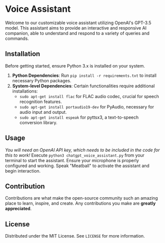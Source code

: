 # Voice Assistant

Welcome to our customizable voice assistant utilizing OpenAI's GPT-3.5 model. This assistant aims to provide an interactive and responsive AI companion, able to understand and respond to a variety of queries and commands.

## Installation

Before getting started, ensure Python 3.x is installed on your system.

1. **Python Dependencies**: Run `pip install -r requirements.txt` to install necessary Python packages.
2. **System-level Dependencies**: Certain functionalities require additional installations:
   - `sudo apt-get install flac` for FLAC audio codec, crucial for speech recognition features.
   - `sudo apt-get install portaudio19-dev` for PyAudio, necessary for audio input and output.
   - `sudo apt-get install espeak` for pyttsx3, a text-to-speech conversion library.

## Usage

*You will need an OpenAI API key, which needs to be included in the code for this to work!*
Execute `python3 chatgpt_voice_assistant.py` from your terminal to start the assistant. Ensure your microphone is properly configured and working. Speak "Meatball" to activate the assistant and begin interaction.

## Contribution

Contributions are what make the open-source community such an amazing place to learn, inspire, and create. Any contributions you make are **greatly appreciated**.

## License

Distributed under the MIT License. See `LICENSE` for more information.
